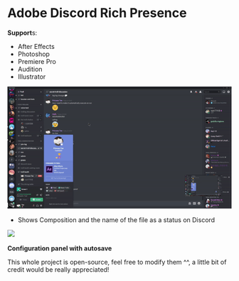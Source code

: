 # Adobe Discord Rich Presence
**Support**s:
- After Effects
- Photoshop
- Premiere Pro
- Audition
- Illustrator

![](demo/preview.gif)
- Shows Composition and the name of the file as a status on Discord

![](https://cdn.discordapp.com/attachments/738153603079995453/749741755003306084/rpc.png)

**Configuration panel with autosave**

This whole project is open-source, feel free to modify them ^^, a little bit of credit would be really appreciated!
